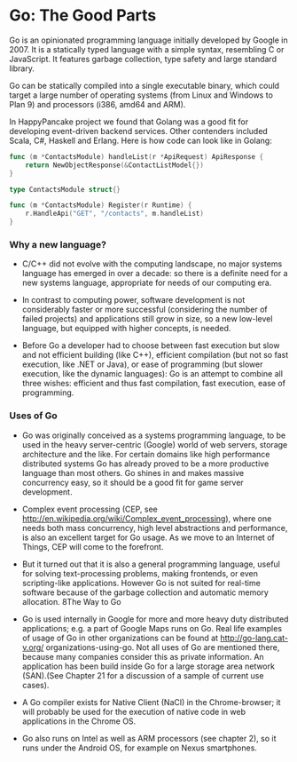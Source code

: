 # Go: The Good Parts

Go is an opinionated programming language initially developed by Google in 2007. It is a statically typed language with a simple syntax, resembling C or JavaScript. It features garbage collection, type safety and large standard library.

Go can be statically compiled into a single executable binary, which could target a large number of operating systems (from Linux and Windows to Plan 9) and processors (i386, amd64 and ARM).

In HappyPancake project we found that Golang was a good fit for developing event-driven backend services. Other contenders included Scala, C#, Haskell and Erlang.
Here is how code can look like in Golang:

```go
func (m *ContactsModule) handleList(r *ApiRequest) ApiResponse {
    return NewObjectResponse(&ContactListModel{})
}

type ContactsModule struct{}

func (m *ContactsModule) Register(r Runtime) {
    r.HandleApi("GET", "/contacts", m.handleList)
}
```

### Why a new language?

- C/C++ did not evolve with the computing landscape, no major systems language has emerged in over a decade: so there is a definite need for a new systems language, appropriate for needs of our computing era.

- In contrast to computing power, software development is not considerably faster or more successful (considering the number of failed projects) and applications still grow in size, so a new low-level language, but equipped with higher concepts, is needed.

- Before Go a developer had to choose between fast execution but slow and not efficient building (like C++), efficient compilation (but not so fast execution, like .NET or Java), or ease of programming (but slower execution, like the dynamic languages): Go is an attempt to combine all three wishes: efficient and thus fast compilation, fast execution, ease of programming.

### Uses of Go

- Go was originally conceived as a systems programming language, to be used in the heavy server-centric (Google) world of web servers, storage architecture and the like. For certain domains like high performance distributed systems Go has already proved to be a more productive language than most others. Go shines in and makes massive concurrency easy, so it should be a good fit for game server development.

- Complex event processing (CEP, see http://en.wikipedia.org/wiki/Complex_event_processing), where one needs both mass concurrency, high level abstractions and performance, is also an excellent target for Go usage. As we move to an Internet of Things, CEP will come to the forefront.

- But it turned out that it is also a general programming language, useful for solving text-processing problems, making frontends, or even scripting-like applications.
However Go is not suited for real-time software because of the garbage collection and automatic memory allocation.
8The Way to Go

- Go is used internally in Google for more and more heavy duty distributed applications; e.g. a part of Google Maps runs on Go.
Real life examples of usage of Go in other organizations can be found at http://go-lang.cat-v.org/ organizations-using-go. Not all uses of Go are mentioned there, because many companies consider this as private information. An application has been build inside Go for a large storage area network (SAN).(See Chapter 21 for a discussion of a sample of current use cases).

- A Go compiler exists for Native Client (NaCl) in the Chrome-browser; it will probably be used for the execution of native code in web applications in the Chrome OS.

- Go also runs on Intel as well as ARM processors (see chapter 2), so it runs under the Android OS, for example on Nexus smartphones.
